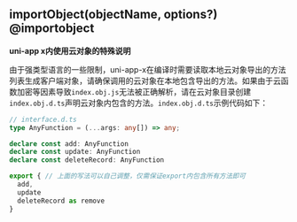 ## importObject(objectName, options?) @importobject

<!-- UTSUNICLOUDAPIJSON.importObject.description -->

<!-- UTSUNICLOUDAPIJSON.importObject.param -->

<!-- UTSUNICLOUDAPIJSON.importObject.returnValue -->

<!-- UTSUNICLOUDAPIJSON.importObject.compatibility -->

<!-- UTSUNICLOUDAPIJSON.importObject.tutorial -->

**uni-app x内使用云对象的特殊说明**

由于强类型语言的一些限制，uni-app-x在编译时需要读取本地云对象导出的方法列表生成客户端对象，请确保调用的云对象在本地包含导出的方法。如果由于云函数加密等因素导致`index.obj.js`无法被正确解析，请在云对象目录创建`index.obj.d.ts`声明云对象内包含的方法。`index.obj.d.ts`示例代码如下：

```ts
// interface.d.ts
type AnyFunction = (...args: any[]) => any;

declare const add: AnyFunction
declare const update: AnyFunction
declare const deleteRecord: AnyFunction

export { // 上面的写法可以自己调整，仅需保证export内包含所有方法即可
  add,
  update
  deleteRecord as remove
}
```